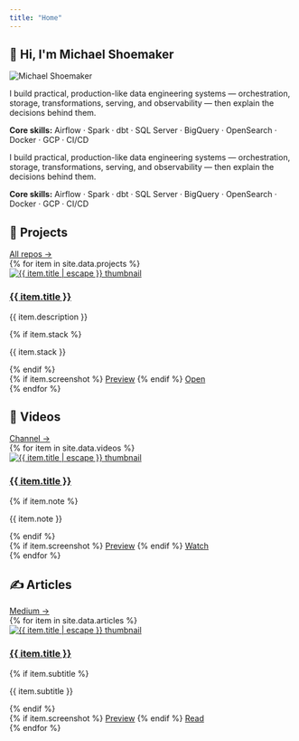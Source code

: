 ```yaml
---
title: "Home"
---
```

<section id="about" class="section">
  <div class="about-container">
    <h1>👋 Hi, I'm Michael Shoemaker</h1>
    <img src="{{ '/assets/images/me.jpeg' | relative_url }}" 
         alt="Michael Shoemaker" 
         class="profile-pic">
    <div class="about-text">
      <p>I build practical, production-like data engineering systems — orchestration, storage, transformations, serving, and observability — then explain the decisions behind them.</p>
      <p><strong>Core skills:</strong> Airflow · Spark · dbt · SQL Server · BigQuery · OpenSearch · Docker · GCP · CI/CD</p>
    </div>
  </div>
</section>
  <p>I build practical, production-like data engineering systems — orchestration, storage, transformations, serving, and observability — then explain the decisions behind them.</p>
  <p><strong>Core skills:</strong> Airflow · Spark · dbt · SQL Server · BigQuery · OpenSearch · Docker · GCP · CI/CD</p>
</section>

<section id="projects" class="section">
  <div class="section-header">
    <h2>🚀 Projects</h2>
    <a class="view-all" href="https://github.com/{{ site.github_username }}" target="_blank" rel="noopener">All repos →</a>
  </div>
  <div class="gallery">
    {% for item in site.data.projects %}
    <article class="card">
      <a class="thumb" href="{{ item.link }}" target="_blank" rel="noopener" aria-label="Open project">
        <img src="{{ item.image | default: '/assets/images/placeholder_project.jpg' | relative_url }}"
             alt="{{ item.title | escape }} thumbnail"
             loading="lazy"
             {% if item.preview_gif %}data-preview="{{ item.preview_gif | relative_url }}"{% endif %}>
      </a>
      <div class="card-body">
        <h3 class="card-title"><a href="{{ item.link }}" target="_blank" rel="noopener">{{ item.title }}</a></h3>
        <p class="card-text">{{ item.description }}</p>
        {% if item.stack %}<p class="card-tags">{{ item.stack }}</p>{% endif %}
        <div class="card-actions">
          {% if item.screenshot %}
            <a href="#" class="btn ghost" data-lightbox-src="{{ item.screenshot | relative_url }}">Preview</a>
          {% endif %}
          <a class="btn" href="{{ item.link }}" target="_blank" rel="noopener">Open</a>
        </div>
      </div>
    </article>
    {% endfor %}
  </div>
</section>

<section id="videos" class="section">
  <div class="section-header">
    <h2>🎥 Videos</h2>
    <a class="view-all" href="https://youtube.com/{{ site.youtube_channel }}" target="_blank" rel="noopener">Channel →</a>
  </div>
  <div class="gallery">
    {% for item in site.data.videos %}
    <article class="card">
      <a class="thumb" href="{{ item.link }}" target="_blank" rel="noopener" aria-label="Open video">
        <img src="{{ item.image | default: '/assets/images/placeholder_video.jpg' | relative_url }}"
             alt="{{ item.title | escape }} thumbnail"
             loading="lazy"
             {% if item.preview_gif %}data-preview="{{ item.preview_gif | relative_url }}"{% endif %}>
      </a>
      <div class="card-body">
        <h3 class="card-title"><a href="{{ item.link }}" target="_blank" rel="noopener">{{ item.title }}</a></h3>
        {% if item.note %}<p class="card-text">{{ item.note }}</p>{% endif %}
        <div class="card-actions">
          {% if item.screenshot %}
            <a href="#" class="btn ghost" data-lightbox-src="{{ item.screenshot | relative_url }}">Preview</a>
          {% endif %}
          <a class="btn" href="{{ item.link }}" target="_blank" rel="noopener">Watch</a>
        </div>
      </div>
    </article>
    {% endfor %}
  </div>
</section>

<section id="articles" class="section">
  <div class="section-header">
    <h2>✍️ Articles</h2>
    <a class="view-all" href="https://medium.com/@{{ site.medium_username }}" target="_blank" rel="noopener">Medium →</a>
  </div>
  <div class="gallery">
    {% for item in site.data.articles %}
    <article class="card">
      <a class="thumb" href="{{ item.link }}" target="_blank" rel="noopener" aria-label="Open article">
        <img src="{{ item.image | default: '/assets/images/placeholder_article.jpg' | relative_url }}"
             alt="{{ item.title | escape }} thumbnail"
             loading="lazy"
             {% if item.preview_gif %}data-preview="{{ item.preview_gif | relative_url }}"{% endif %}>
      </a>
      <div class="card-body">
        <h3 class="card-title"><a href="{{ item.link }}" target="_blank" rel="noopener">{{ item.title }}</a></h3>
        {% if item.subtitle %}<p class="card-text">{{ item.subtitle }}</p>{% endif %}
        <div class="card-actions">
          {% if item.screenshot %}
            <a href="#" class="btn ghost" data-lightbox-src="{{ item.screenshot | relative_url }}">Preview</a>
          {% endif %}
          <a class="btn" href="{{ item.link }}" target="_blank" rel="noopener">Read</a>
        </div>
      </div>
    </article>
    {% endfor %}
  </div>
</section>

